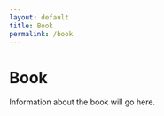 ```yaml
---
layout: default
title: Book
permalink: /book
---
```


# Book

Information about the book will go here. 
